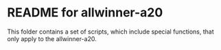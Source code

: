 README for allwinner-a20
========================

This folder contains a set of scripts, which include special functions, that only apply to the allwinner-a20.
